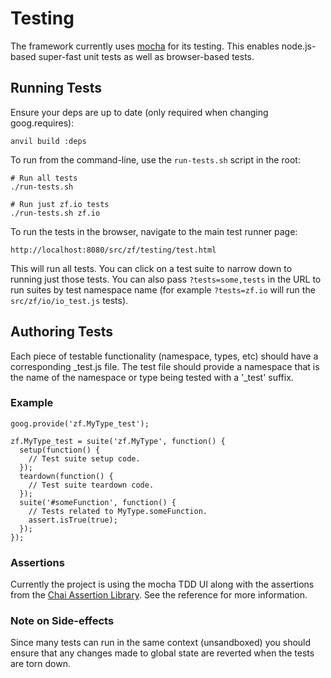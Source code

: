 # Testing

The framework currently uses [mocha](http://visionmedia.github.com/mocha/) for
its testing. This enables node.js-based super-fast unit tests as well as
browser-based tests.

## Running Tests

Ensure your deps are up to date (only required when changing goog.requires):

    anvil build :deps

To run from the command-line, use the `run-tests.sh` script in the root:

    # Run all tests
    ./run-tests.sh

    # Run just zf.io tests
    ./run-tests.sh zf.io

To run the tests in the browser, navigate to the main test runner page:

    http://localhost:8080/src/zf/testing/test.html

This will run all tests. You can click on a test suite to narrow down to running
just those tests. You can also pass `?tests=some,tests` in the URL to run suites
by test namespace name (for example `?tests=zf.io` will run the
`src/zf/io/io_test.js` tests).

## Authoring Tests

Each piece of testable functionality (namespace, types, etc) should have a
corresponding _test.js file. The test file should provide a namespace that
is the name of the namespace or type being tested with a '_test' suffix.

### Example

    goog.provide('zf.MyType_test');

    zf.MyType_test = suite('zf.MyType', function() {
      setup(function() {
        // Test suite setup code.
      });
      teardown(function() {
        // Test suite teardown code.
      });
      suite('#someFunction', function() {
        // Tests related to MyType.someFunction.
        assert.isTrue(true);
      });
    });

### Assertions

Currently the project is using the mocha TDD UI along with the assertions from
the [Chai Assertion Library](http://chaijs.com/api/assert/). See the reference
for more information.

### Note on Side-effects

Since many tests can run in the same context (unsandboxed) you should ensure
that any changes made to global state are reverted when the tests are torn down.
